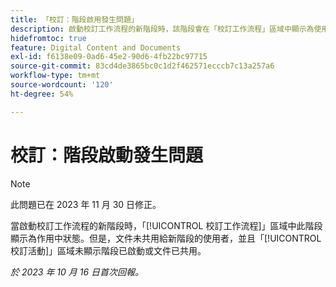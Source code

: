 ```yaml
---
title: 「校訂：階段啟用發生問題」
description: 啟動校訂工作流程的新階段時，該階段會在「校訂工作流程」區域中顯示為使用中。 但是，檔案不會與新舞台上的使用者共用，而且「校訂活動」區域不會顯示舞台已啟動或檔案已共用。
hidefromtoc: true
feature: Digital Content and Documents
exl-id: f6138e09-0ad6-45e2-90d6-4fb22bc97715
source-git-commit: 83cd4de3865bc0c1d2f462571ecccb7c13a257a6
workflow-type: tm+mt
source-wordcount: '120'
ht-degree: 54%

---
```


# 校訂：階段啟動發生問題

>[!NOTE]
>
>此問題已在 2023 年 11 月 30 日修正。

當啟動校訂工作流程的新階段時，「[!UICONTROL 校訂工作流程]」區域中此階段顯示為作用中狀態。但是，文件未共用給新階段的使用者，並且「[!UICONTROL 校訂活動]」區域未顯示階段已啟動或文件已共用。

_於 2023 年 10 月 16 日首次回報。_
